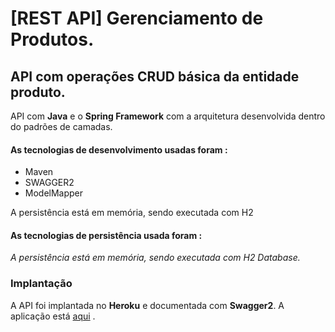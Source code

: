 # [REST API] Gerenciamento de Produtos.
## API com operações CRUD básica da entidade produto.

API  com **Java** e o **Spring Framework** com a  arquitetura desenvolvida dentro do padrões de camadas.

#### As tecnologias de desenvolvimento usadas foram :
- Maven
- SWAGGER2
- ModelMapper

A persistência está em memória, sendo executada com H2

#### As tecnologias de persistência usada foram :
*A persistência está em memória, sendo executada com H2 Database.*


### Implantação 
A API foi implantada no **Heroku** e documentada com **Swagger2**.
A aplicação está [aqui](https://myproductapi.herokuapp.com/) .


